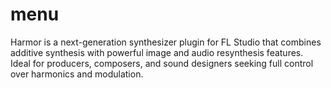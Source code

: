 # menu
Harmor is a next-generation synthesizer plugin for FL Studio that combines additive synthesis with powerful image and audio resynthesis features. Ideal for producers, composers, and sound designers seeking full control over harmonics and modulation.
